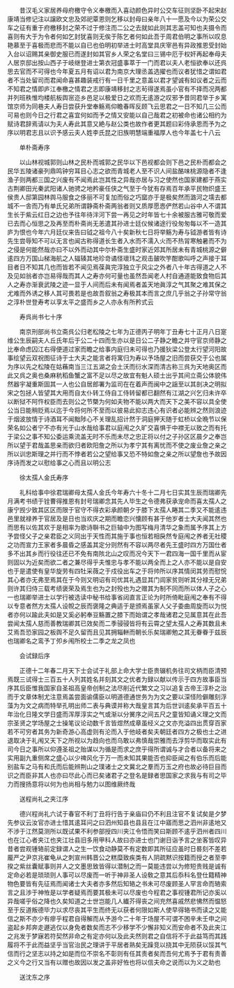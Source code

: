 <!-- { "loadSidebar": true } -->
　　昔汉毛义家居养母府檄守令义奉檄而入喜动颜色异时公交车征则坚卧不起宋赵康靖当修记注以譲欧文忠及郊祀覃恩则乞移以封母曰亲年八十一愿及今以为荣公交车之征有重于府檄移封之荣不过于修注而二公之去就如此则其志盖可知也夫摄令而喜则有大于为令者何如乞封犹喜则无俟于陈乞者何如此吾于周君伯明之事所以叹息艳慕至于喜极而悲而不能以自已也伯明初举进士时高堂具庆宰邑有异政推恩受封始入台以诏赐其亲御史服已而遂封如其官乡人荣之名堂曰三锡中厄于权奸再起奉母夫人居京邸出按山西子于岐继登进士第衣冠盛事萃于一门而君以夫人老恒欲奉以还呉思去官而不可得也今年夏五月有诏以君为南京大理丞盖选擢也而议者犹惜之谓如君者不当处留司而君闻命喜甚趣装戒行有一日千里之意盖以君才望诚有如议者之云而不知君之情即庐江奉檄之情君之志即康靖移封之志茍得遂焉虽小官有不择而况两都并列班秩惟均楼航板舆宻迩乡邑足以极爱日之欢而无逺游之叹邪予昔同君举于乡寓馆京师为同巷夫人寿日尝获升堂奉觞焉仰瞻春晖反顾飞云思君之一日不知几三公而可易也则今日之行君之喜宜何如而予之情又安能以自己哉君之初被命也诸公相约为赋诗君辞焉请以为夫人寿此其意又絶与赵公类也故作者更其题曰彩侍承恩而予为之序以明君志且以识予感云夫人姓李氏昆之旧族明慧端重福厚人也今年盖七十八云

　　单朴斋寿序

　　以山林视城郭则山林之民朴而城郭之民华以下邑视都会则下邑之民朴而都会之民华五陵诸豪列鼎鸣钟穷耳目心志之欲而青城老人至不识人间盐酪味桃源隐者不逢渔子则两都三国之兴废有不闻焉此岂其性之异哉亦居与习之使然也国家建都于燕实古荆卿田光秦武阳诸人驰骋之地矜豪任侠之气至于今犹有存焉百年承平民物炽盛王侯贵人邸第园林舆马服食之侈丽不可复加而俗之巧窳亦于是极矣然而潞河之壖去都城不一舎而乃有单氏兄弟所谓静斋朴斋两翁者则又质厚愿悫俨然若山谷中人不谓其生长于紫云红日之边也予往年待泮河下尝一再见之时年皆七十余被服古雅可敬而爱已去而心恒思之及再至而朴斋尚无恙遣其孙进士廷仪候诸途行役匆匆每以不一造其庐为恨也今年六月廷仪来告曰钺之祖今八十矣新秋七日将举觞为寿与钺游者皆有诗先生尝辱知不可以无言也闻古称得道长生者入水而不濡入火而不热冐寒触暑而不为之侵是何能然哉亦曰不以外而动其中尔朴斋生盛时家近郊其所居未有青城桃源之僻逺四方万国山梯海航之人辐辏其地珍竒谲怪瓌玮之观击皷吹竽酣歌叫呼之声接于耳目者日不知其几也而皆若不闻见焉葆眞完淳独立于风尘之外者八十年古得道之人不及见如翁者亦岂易得哉而其人之寿亦何可量也虽然吾闻老人村自通道能致食物后其人之寿亦渐衰武陵之迹一显于人间而后未有闻焉者盖天地眞淳之气其聚之难其保之尤难而外诱之移人其可畏若是也故吾叙翁之寿极其本而言之庶几乎翁之子孙常守翁之淳朴世登寿考以享太平之盛而乡之人亦永有所矜式云

　　寿呉尚书七十序

　　南京刑部尚书立斋呉公归老松陵之七年为正德丙子明年丁丑寿七十正月八日寔维公生辰嗣夫人丘氏年后于公二十四而生亦以是日公二子静之瞻之并守官京师静之比奉命虑囚江右得便道过家而瞻之给事内庭归未可得也乃援狄梁公登太行望河阳故事绘望云双祝图征诗于士大夫之能言者将寓归为寿以予场屋之旧而尝获交于公也属为序以先之松陵在姑蘓南当三江五湖之会土沃而衍水深而清古称三呉为天地奥区而此又呉之奥也桑麻秔稻鱼蟹之富不足以尽之故宜有魁人硕士出乎其间立斋公体貌伟然器宇凝重斯固其一人也公自居郎署为监司在在着声而闽中之謡至以其剖决之明拟宋之包拯人皆望其大用而自太仆转工侍自工侍转留都已翻然有江湖之兴乞归未许卒以断狱不阿忤权臣而去则公之节槩为何如夫物不能以两大而天下之美不容以具全使公当日能稍贬焉以迄于今将何所不至而以彼易此抑志违心有识者必能辨之然则浪迹于烟波放情于诗酒耳不闻黜陟心不关理乱招计然于洞庭狎天随于虹桥以全晩节以保荣名如公者宁不亦有光于山水哉给事君以庭闱之久旷交喜惧于中襟无以致之而有托于梁公之事不知公委运乘流盖无时不乐而未尽之忠正将以付之子孙区区晨夕之奉岂所以望于君哉盖思亲而欲归者欧阳詹之所以为孝宁其有离忧而不使之废业詹之亲之所以训忠斯理之并行而不悖者若公之望给事又恐不特如詹之亲之所以望詹也予故因序诗而发之以慰给事之心而且以明公志

　　徐太孺人金氏寿序

　　礼科给事中徐君瑞卿母太孺人金氏今年寿六十冬十二月七日实其生辰而瑞卿先月满考书绩于铨曹得推恩有封号瑞卿念其先人毕生之令德弗获承宠命而喜太孺人之康宁觊少致其区区而限于官守不得衣彩承颜朝夕于膝下太孺人睠其二季又不能逺违邑里就禄养于官居及是日也当欢庆之期而瞻恋兴懐顾有甚于他岁者士大夫闻其然也而思有以佐其欢于是相率为歌诗聨书之巨轴中为图写梅月清华之象而属予序其上方予尝怪父子之亲君臣之义同出于天性而其施于事也恒若相戾然专庭闱之养者无社稷之功而宣力王家者多晨昏之感盖其定分则然有不容以两尽者先王盛时四方万国仕者多不出其乡而行役往还已不免有南陔北山之叹而况今天下一君四海一国千里而从宦则固以为近矣而欲二者之兼尽得乎夫惟忠与孝不能以两全而上之人亦不能以是自安也于是遣使有皇华旋劳有四牡采薇之于戍役出车之于将帅所以序其情闵其劳而慰恱其心者亦无弗至焉其在于今则又明诏有司优其礼遇显其门闾家贫则听其分禄无兄弟则许其归侍三载考绩褒荣及焉生也为之封殁也为之赠其为制不同而所以体人子之心一也瑞卿举进士以学行被选读中秘书给事省闼直言正论为时所倚毗庭闱之奉有不得以专意者然方太孺人设帨之辰而褒隆之典适于是颁焉虽家人父子委曲周旋而以为悦者亦何以踰此夫如是又奚必躬奉豆觞置之膝下而始谓之孝哉诸君之见属意其在此吾尝闻太孺人慈而善教瑞卿其已效矣而二季骎骎皆将有云霄之望太孺人之寿其数且未艾焉吾恐家园之板舆不足久留而且见其拥辎軿而朝长乐矣瑞卿勉之其无眷眷于兹辰也瑞卿名之鸾予丁夘乡闱所校士二季之龙之凤也

　　会试録后序

　　正德十二年春二月天下士会试于礼部上命大学士臣贵辍机务往司文柄而臣清预焉既三试得士三百五十人列其姓名并刻其文之优者为録以献以传示于四方故事臣当序其后臣惟我国家自圣祖高皇帝创制之法尽削近代繁文之习以追复古帝王淳朴之治而于文章体制尤注意焉盖尝面谕儒臣以明道德通世务为为文之要以深怪险僻雕刻浮藻为为文之病而特举孔明出师二表与典谟并称大哉皇言其为后世训逺矣承平百五十年治化日隆文学日盛而浑厚淳实之气或渐以分黉序之间五尺之童皆知诵义理之文而宗圣贤之学场屋之士操笔议论动数千言皆煜然成章虽经义之文亦充溢四出贯穿百家若不可穷者其务为新奇游心高虚则有沦而入于他岐者矣夫朝廷者四方之极也士之进退取决于礼闱又天下之所视以为趋向也而乌敢以弗慎哉崇雅而去浮剪华而取实此有司今日之事所以仰遵圣祖之贻谋以为循是而求之庶乎得所谓诚与才合者以备将来之实用副九重侧席之盛心以少禆风化于万一而未知其果能否也抑臣闻之有伯乐而后能别盐车之马有和氏而后能辨荆山之璞诸士之文冀北之羣而万玉之府也故必待巨目而识之而臣非其人也亦曰尽此心而已矣诸君子之登名是録者思国家之求我与有司之毕力而搜扬意将以何为也尚相与勉力以图维厥终哉

　　送程尚礼之夹江序

　　德兴程尚礼六试于春官不利丁丑将行告于亲庙曰仍不利且注官不复试矣是夕梦先参议云汝官亦进士惜其逺耳问之曰泗州知县也县且在江中寤而思之泗州非逺地又不渉于江然莫测所以既试果不利参部授四川夹江令悟而笑曰斯顾不逺乎泗州者四川也在江心者夹江也夹江壮县旧多用甲科人故曰亦进士也门谢日诣予言之坐客皆叹异昔者尝观锺辂前定録谓人之生一饮食动静莫不有定数即其所征应虽时日晷刻不差若龎严之尹京兆崔龟从之刺宣州韩晋公之糕糜致疾类有人阴疏黙识按籍而授之者至李揆之紫丝囊赋事则并人之文墨思致皆得以潜制之而一莫能违尝以为修短贵贱是诚有定命必若是琐琐则人事可以尽废而一听于神非圣人设敎之意其后忝科名登仕籍精神物色要皆有先征焉而闻诸士大夫者亦多然后知辂之书未可尽废顾圣人罕言命而辂索言之且渉于神恠是以学者疑焉而要其极未可以尽废也今程君之事视锺君所记亦奚以异哉嗟乎俗之降也久矣知道之士世岂能几人纎芥得丧之间充然喜戚然悲怫然而愠怒至于反道叛德毕力以求尽丧其平生而终无以获者何限如斯人使早得辂书而读之又能信之斯不亦少有瘳乎程君自得解而从予游今二十年于场屋不可谓不困辛未壬申之间盗起乡邦奔走遯逃仅以身免者数矣而志不少移学不少懈非知义而安命者不及此夹江之兆发于梦寐若符契然非命之有定亦何以及此夫然则君之自信将不于此益笃而其践履将不于此而益坚乎当官治民之理讲于平居者熟矣无躁竞以挠其中无陨获以馁其气信而行之坚志以持之如是而位不崇名不彰则有任其责者矣而吾何尤焉予于君有责善之义今之行又当有以赠也故因以发之盖非好恠也将以信夫命之说而以为义之助也

　　送沈东之序

